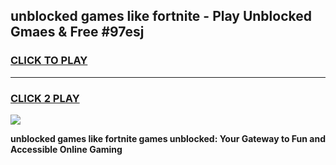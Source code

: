 
## unblocked games like fortnite - Play Unblocked Gmaes & Free #97esj
<h3>
<a href="https://premium.freeplayer.one?title=unblocked_games_like_fortnite&ref=03M">CLICK TO PLAY</a></h3>
<hr>

<h3>
<a href="https://premium.freeplayer.one?title=unblocked_games_like_fortnite&ref=03M">CLICK 2 PLAY</a>
  
</h3>

<a href="https://premium.freeplayer.one?title=unblocked_games_like_fortnite&ref=03M"><img src="https://clearcache.store/games.png"></a>


**unblocked games like fortnite games unblocked: Your Gateway to Fun and Accessible Online Gaming**
